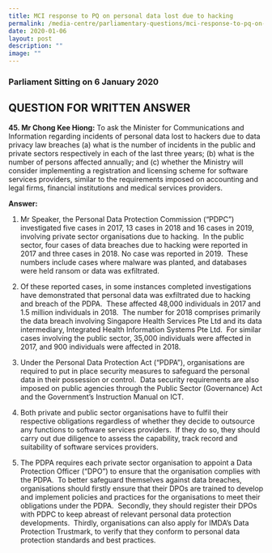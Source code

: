 ```yaml
---
title: MCI response to PQ on personal data lost due to hacking
permalink: /media-centre/parliamentary-questions/mci-response-to-pq-on-personal-data-lost-due-to-hacking/
date: 2020-01-06
layout: post
description: ""
image: ""
---
```

### Parliament Sitting on 6 January 2020

QUESTION FOR WRITTEN ANSWER
---------------------------

**45. Mr Chong Kee Hiong:** To ask the Minister for Communications and Information regarding incidents of personal data lost to hackers due to data privacy law breaches (a) what is the number of incidents in the public and private sectors respectively in each of the last three years; (b) what is the number of persons affected annually; and (c) whether the Ministry will consider implementing a registration and licensing scheme for software services providers, similar to the requirements imposed on accounting and legal firms, financial institutions and medical services providers.  
  
**Answer:**  
  
1. Mr Speaker, the Personal Data Protection Commission (“PDPC”) investigated five cases in 2017, 13 cases in 2018 and 16 cases in 2019, involving private sector organisations due to hacking.  In the public sector, four cases of data breaches due to hacking were reported in 2017 and three cases in 2018. No case was reported in 2019.  These numbers include cases where malware was planted, and databases were held ransom or data was exfiltrated.  
  
2. Of these reported cases, in some instances completed investigations have demonstrated that personal data was exfiltrated due to hacking and breach of the PDPA.  These affected 48,000 individuals in 2017 and 1.5 million individuals in 2018.  The number for 2018 comprises primarily the data breach involving Singapore Health Services Pte Ltd and its data intermediary, Integrated Health Information Systems Pte Ltd.  For similar cases involving the public sector, 35,000 individuals were affected in 2017, and 900 individuals were affected in 2018.      
  
3. Under the Personal Data Protection Act (“PDPA”), organisations are required to put in place security measures to safeguard the personal data in their possession or control.  Data security requirements are also imposed on public agencies through the Public Sector (Governance) Act and the Government’s Instruction Manual on ICT.  
  
4. Both private and public sector organisations have to fulfil their respective obligations regardless of whether they decide to outsource any functions to software services providers.  If they do so, they should carry out due diligence to assess the capability, track record and suitability of software services providers.      
  
5. The PDPA requires each private sector organisation to appoint a Data Protection Officer (“DPO”) to ensure that the organisation complies with the PDPA.  To better safeguard themselves against data breaches, organisations should firstly ensure that their DPOs are trained to develop and implement policies and practices for the organisations to meet their obligations under the PDPA.  Secondly, they should register their DPOs with PDPC to keep abreast of relevant personal data protection developments.  Thirdly, organisations can also apply for IMDA’s Data Protection Trustmark, to verify that they conform to personal data protection standards and best practices.